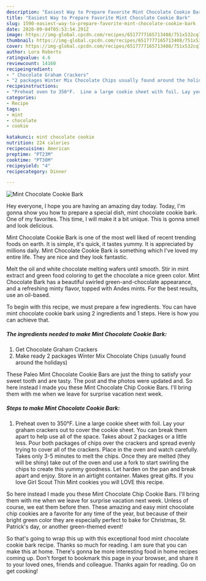 ```yaml
---
description: "Easiest Way to Prepare Favorite Mint Chocolate Cookie Bark"
title: "Easiest Way to Prepare Favorite Mint Chocolate Cookie Bark"
slug: 1590-easiest-way-to-prepare-favorite-mint-chocolate-cookie-bark
date: 2020-09-04T05:53:54.291Z
image: https://img-global.cpcdn.com/recipes/6517777165713408/751x532cq70/mint-chocolate-cookie-bark-recipe-main-photo.jpg
thumbnail: https://img-global.cpcdn.com/recipes/6517777165713408/751x532cq70/mint-chocolate-cookie-bark-recipe-main-photo.jpg
cover: https://img-global.cpcdn.com/recipes/6517777165713408/751x532cq70/mint-chocolate-cookie-bark-recipe-main-photo.jpg
author: Lora Roberts
ratingvalue: 4.6
reviewcount: 14160
recipeingredient:
- " Chocolate Graham Crackers"
- "2 packages Winter Mix Chocolate Chips usually found around the holidays"
recipeinstructions:
- "Preheat oven to 350°F.  Line a large cookie sheet with foil. Lay your graham crackers out to cover the cookie sheet. You can break them apart to help use all of the space. Takes about 2 packages or a little less. Pour both packages of chips over the crackers and spread evenly trying to cover all of the crackers. Place in the oven and watch carefully. Takes only 3-5 minutes to melt the chips. Once they are melted (they will be shiny) take out of the oven and use a fork to start swirling the chips to create this yummy goodness. Let harden on the pan and break apart and enjoy. Store in an airtight container. Makes great gifts. If you love Girl Scout Thin Mint cookies you will LOVE this recipe."
categories:
- Recipe
tags:
- mint
- chocolate
- cookie

katakunci: mint chocolate cookie 
nutrition: 224 calories
recipecuisine: American
preptime: "PT23M"
cooktime: "PT38M"
recipeyield: "4"
recipecategory: Dinner

---
```



![Mint Chocolate Cookie Bark](https://img-global.cpcdn.com/recipes/6517777165713408/751x532cq70/mint-chocolate-cookie-bark-recipe-main-photo.jpg)

Hey everyone, I hope you are having an amazing day today. Today, I'm gonna show you how to prepare a special dish, mint chocolate cookie bark. One of my favorites. This time, I will make it a bit unique. This is gonna smell and look delicious.

Mint Chocolate Cookie Bark is one of the most well liked of recent trending foods on earth. It is simple, it's quick, it tastes yummy. It is appreciated by millions daily. Mint Chocolate Cookie Bark is something which I've loved my entire life. They are nice and they look fantastic.

Melt the oil and white chocolate melting wafers until smooth. Stir in mint extract and green food coloring to get the chocolate a nice green color. Mint Chocolate Bark has a beautiful swirled green-and-chocolate appearance, and a refreshing minty flavor, topped with Andes mints. For the best results, use an oil-based.


To begin with this recipe, we must prepare a few ingredients. You can have mint chocolate cookie bark using 2 ingredients and 1 steps. Here is how you can achieve that.

<!--inarticleads1-->

##### The ingredients needed to make Mint Chocolate Cookie Bark:

1. Get  Chocolate Graham Crackers
1. Make ready 2 packages Winter Mix Chocolate Chips (usually found around the holidays)


These Paleo Mint Chocolate Cookie Bars are just the thing to satisfy your sweet tooth and are tasty. The post and the photos were updated and. So here instead I made you these Mint Chocolate Chip Cookie Bars. I&#39;ll bring them with me when we leave for surprise vacation next week. 

<!--inarticleads2-->

##### Steps to make Mint Chocolate Cookie Bark:

1. Preheat oven to 350°F.  Line a large cookie sheet with foil. Lay your graham crackers out to cover the cookie sheet. You can break them apart to help use all of the space. Takes about 2 packages or a little less. Pour both packages of chips over the crackers and spread evenly trying to cover all of the crackers. Place in the oven and watch carefully. Takes only 3-5 minutes to melt the chips. Once they are melted (they will be shiny) take out of the oven and use a fork to start swirling the chips to create this yummy goodness. Let harden on the pan and break apart and enjoy. Store in an airtight container. Makes great gifts. If you love Girl Scout Thin Mint cookies you will LOVE this recipe.


So here instead I made you these Mint Chocolate Chip Cookie Bars. I&#39;ll bring them with me when we leave for surprise vacation next week. Unless of course, we eat them before then. These amazing and easy mint chocolate chip cookies are a favorite for any time of the year, but because of their bright green color they are especially perfect to bake for Christmas, St. Patrick&#39;s day, or another green-themed event! 

So that's going to wrap this up with this exceptional food mint chocolate cookie bark recipe. Thanks so much for reading. I am sure that you can make this at home. There's gonna be more interesting food in home recipes coming up. Don't forget to bookmark this page in your browser, and share it to your loved ones, friends and colleague. Thanks again for reading. Go on get cooking!
